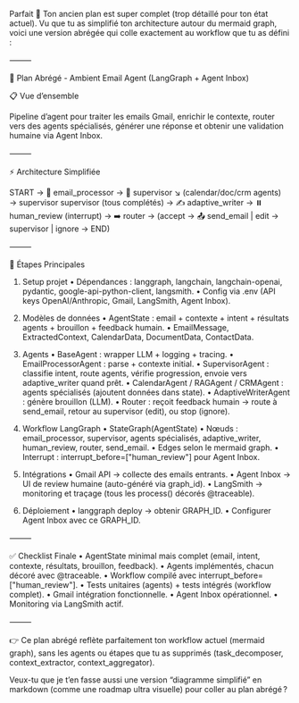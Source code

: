 Parfait 🙌 Ton ancien plan est super complet (trop détaillé pour ton état actuel).
Vu que tu as simplifié ton architecture autour du mermaid graph, voici une version abrégée qui colle exactement au workflow que tu as défini :

⸻

🚀 Plan Abrégé - Ambient Email Agent (LangGraph + Agent Inbox)

📋 Vue d’ensemble

Pipeline d’agent pour traiter les emails Gmail, enrichir le contexte, router vers des agents spécialisés, générer une réponse et obtenir une validation humaine via Agent Inbox.

⸻

⚡ Architecture Simplifiée

START → 📧 email_processor → 🧭 supervisor
        ↘ (calendar/doc/crm agents) → supervisor
supervisor (tous complétés) → ✍️ adaptive_writer
→ ⏸️ human_review (interrupt) → ➡️ router
→ (accept → 📤 send_email | edit → supervisor | ignore → END)


⸻

🎯 Étapes Principales

1. Setup projet
	•	Dépendances : langgraph, langchain, langchain-openai, pydantic, google-api-python-client, langsmith.
	•	Config via .env (API keys OpenAI/Anthropic, Gmail, LangSmith, Agent Inbox).

2. Modèles de données
	•	AgentState : email + contexte + intent + résultats agents + brouillon + feedback humain.
	•	EmailMessage, ExtractedContext, CalendarData, DocumentData, ContactData.

3. Agents
	•	BaseAgent : wrapper LLM + logging + tracing.
	•	EmailProcessorAgent : parse + contexte initial.
	•	SupervisorAgent : classifie intent, route agents, vérifie progression, envoie vers adaptive_writer quand prêt.
	•	CalendarAgent / RAGAgent / CRMAgent : agents spécialisés (ajoutent données dans state).
	•	AdaptiveWriterAgent : génère brouillon (LLM).
	•	Router : reçoit feedback humain → route à send_email, retour au supervisor (edit), ou stop (ignore).

4. Workflow LangGraph
	•	StateGraph(AgentState)
	•	Nœuds : email_processor, supervisor, agents spécialisés, adaptive_writer, human_review, router, send_email.
	•	Edges selon le mermaid graph.
	•	Interrupt : interrupt_before=["human_review"] pour Agent Inbox.

5. Intégrations
	•	Gmail API → collecte des emails entrants.
	•	Agent Inbox → UI de review humaine (auto-généré via graph_id).
	•	LangSmith → monitoring et traçage (tous les process() décorés @traceable).

6. Déploiement
	•	langgraph deploy → obtenir GRAPH_ID.
	•	Configurer Agent Inbox avec ce GRAPH_ID.

⸻

✅ Checklist Finale
	•	AgentState minimal mais complet (email, intent, contexte, résultats, brouillon, feedback).
	•	Agents implémentés, chacun décoré avec @traceable.
	•	Workflow compilé avec interrupt_before=["human_review"].
	•	Tests unitaires (agents) + tests intégrés (workflow complet).
	•	Gmail intégration fonctionnelle.
	•	Agent Inbox opérationnel.
	•	Monitoring via LangSmith actif.

⸻

👉 Ce plan abrégé reflète parfaitement ton workflow actuel (mermaid graph), sans les agents ou étapes que tu as supprimés (task_decomposer, context_extractor, context_aggregator).

Veux-tu que je t’en fasse aussi une version “diagramme simplifié” en markdown (comme une roadmap ultra visuelle) pour coller au plan abrégé ?
